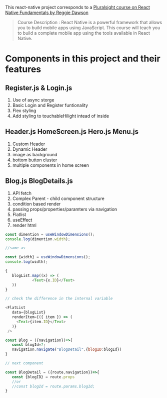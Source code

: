 This react-native project corresponds to a [Pluralsight course on React Native Fundamentals by Reggie Dawson](https://www.pluralsight.com/courses/fundamentals-react-native) 

>Course Description : React Native is a powerful framework that allows you to build mobile apps using JavaScript. This course will teach you to build a complete mobile app using the tools available in React Native.

# Components in this project and their features

## Register.js & Login.js

1. Use of async storge
2. Basic Login and Register funtionality
3. Flex styling
4. Add styling to touchableHilight intead of <Text> inside

## Header.js HomeScreen.js Hero.js Menu.js

1. Custom Header
2. Dynamic Header
3. image as background
4. bottom button cluster
5. multiple components in home screen

## Blog.js BlogDetails.js

1. API fetch
2. Complex Parent - child component structure
3. condition based render
4. passing props/properties/paramters via navigation
5. Flatlist
6. useEffect
7. render html

```javascript
const dimention = useWindowDimensions();
console.log(dimention.width);

//same as

const {width} = useWindowDimensions();
console.log(width);
```

```javascript
{
   blogList.map((x) => (
            <Text>{x.ID}</Text>
   ))
}

// check the difference in the internal variable

<FlatList
   data={blogList}
   renderItem={({ item }) => (
     <Text>{item.ID}</Text>
   )}
 />

```

```javascript
const Blog = ({navigation})=>{
   const blogId=7;
   navigation.navigate("BlogDetail",{blogID:blogId})
}

// next component

const BlogDetail = ({route,navigation})=>{
   const {blogID} = route.props
   //or
   //const blogId = route.params.blogId;
}

```



